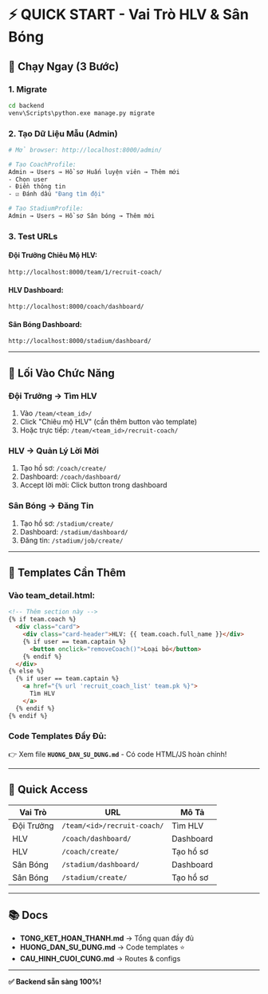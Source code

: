 # ⚡ QUICK START - Vai Trò HLV & Sân Bóng

## 🚀 Chạy Ngay (3 Bước)

### 1. Migrate
```bash
cd backend
venv\Scripts\python.exe manage.py migrate
```

### 2. Tạo Dữ Liệu Mẫu (Admin)
```bash
# Mở browser: http://localhost:8000/admin/

# Tạo CoachProfile:
Admin → Users → Hồ sơ Huấn luyện viên → Thêm mới
- Chọn user
- Điền thông tin
- ☑️ Đánh dấu "Đang tìm đội"

# Tạo StadiumProfile:
Admin → Users → Hồ sơ Sân bóng → Thêm mới
```

### 3. Test URLs

#### Đội Trưởng Chiêu Mộ HLV:
```
http://localhost:8000/team/1/recruit-coach/
```

#### HLV Dashboard:
```
http://localhost:8000/coach/dashboard/
```

#### Sân Bóng Dashboard:
```
http://localhost:8000/stadium/dashboard/
```

---

## 📍 Lối Vào Chức Năng

### Đội Trưởng → Tìm HLV
1. Vào `/team/<team_id>/`
2. Click "Chiêu mộ HLV" (cần thêm button vào template)
3. Hoặc trực tiếp: `/team/<team_id>/recruit-coach/`

### HLV → Quản Lý Lời Mời
1. Tạo hồ sơ: `/coach/create/`
2. Dashboard: `/coach/dashboard/`
3. Accept lời mời: Click button trong dashboard

### Sân Bóng → Đăng Tin
1. Tạo hồ sơ: `/stadium/create/`
2. Dashboard: `/stadium/dashboard/`
3. Đăng tin: `/stadium/job/create/`

---

## 📝 Templates Cần Thêm

### Vào team_detail.html:
```html
<!-- Thêm section này -->
{% if team.coach %}
  <div class="card">
    <div class="card-header">HLV: {{ team.coach.full_name }}</div>
    {% if user == team.captain %}
      <button onclick="removeCoach()">Loại bỏ</button>
    {% endif %}
  </div>
{% else %}
  {% if user == team.captain %}
    <a href="{% url 'recruit_coach_list' team.pk %}">
      Tìm HLV
    </a>
  {% endif %}
{% endif %}
```

### Code Templates Đầy Đủ:
👉 Xem file **`HUONG_DAN_SU_DUNG.md`** - Có code HTML/JS hoàn chỉnh!

---

## 🔑 Quick Access

| Vai Trò | URL | Mô Tả |
|---------|-----|-------|
| Đội Trưởng | `/team/<id>/recruit-coach/` | Tìm HLV |
| HLV | `/coach/dashboard/` | Dashboard |
| HLV | `/coach/create/` | Tạo hồ sơ |
| Sân Bóng | `/stadium/dashboard/` | Dashboard |
| Sân Bóng | `/stadium/create/` | Tạo hồ sơ |

---

## 📚 Docs

- **TONG_KET_HOAN_THANH.md** → Tổng quan đầy đủ
- **HUONG_DAN_SU_DUNG.md** → Code templates ⭐
- **CAU_HINH_CUOI_CUNG.md** → Routes & configs

---

**✅ Backend sẵn sàng 100%!**

